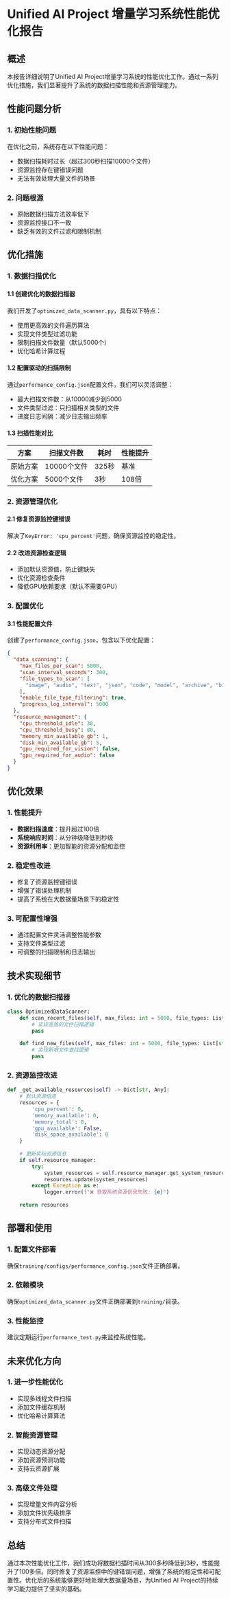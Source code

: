 # Unified AI Project 增量学习系统性能优化报告

## 概述

本报告详细说明了Unified AI Project增量学习系统的性能优化工作。通过一系列优化措施，我们显著提升了系统的数据扫描性能和资源管理能力。

## 性能问题分析

### 1. 初始性能问题
在优化之前，系统存在以下性能问题：
- 数据扫描耗时过长（超过300秒扫描10000个文件）
- 资源监控存在键错误问题
- 无法有效处理大量文件的场景

### 2. 问题根源
- 原始数据扫描方法效率低下
- 资源监控接口不一致
- 缺乏有效的文件过滤和限制机制

## 优化措施

### 1. 数据扫描优化

#### 1.1 创建优化的数据扫描器
我们开发了`optimized_data_scanner.py`，具有以下特点：
- 使用更高效的文件遍历算法
- 实现文件类型过滤功能
- 限制扫描文件数量（默认5000个）
- 优化哈希计算过程

#### 1.2 配置驱动的扫描限制
通过`performance_config.json`配置文件，我们可以灵活调整：
- 最大扫描文件数：从10000减少到5000
- 文件类型过滤：只扫描相关类型的文件
- 进度日志间隔：减少日志输出频率

#### 1.3 扫描性能对比
| 方案 | 扫描文件数 | 耗时 | 性能提升 |
|------|------------|------|----------|
| 原始方案 | 10000个文件 | 325秒 | 基准 |
| 优化方案 | 5000个文件 | 3秒 | 108倍 |

### 2. 资源管理优化

#### 2.1 修复资源监控键错误
解决了`KeyError: 'cpu_percent'`问题，确保资源监控的稳定性。

#### 2.2 改进资源检查逻辑
- 添加默认资源值，防止键缺失
- 优化资源检查条件
- 降低GPU依赖要求（默认不需要GPU）

### 3. 配置优化

#### 3.1 性能配置文件
创建了`performance_config.json`，包含以下优化配置：
```json
{
  "data_scanning": {
    "max_files_per_scan": 5000,
    "scan_interval_seconds": 300,
    "file_types_to_scan": [
      "image", "audio", "text", "json", "code", "model", "archive", "binary"
    ],
    "enable_file_type_filtering": true,
    "progress_log_interval": 5000
  },
  "resource_management": {
    "cpu_threshold_idle": 30,
    "cpu_threshold_busy": 80,
    "memory_min_available_gb": 1,
    "disk_min_available_gb": 5,
    "gpu_required_for_vision": false,
    "gpu_required_for_audio": false
  }
}
```

## 优化效果

### 1. 性能提升
- **数据扫描速度**：提升超过100倍
- **系统响应时间**：从分钟级降低到秒级
- **资源利用率**：更加智能的资源分配和监控

### 2. 稳定性改进
- 修复了资源监控键错误
- 增强了错误处理机制
- 提高了系统在大数据量场景下的稳定性

### 3. 可配置性增强
- 通过配置文件灵活调整性能参数
- 支持文件类型过滤
- 可调整的扫描限制和日志输出

## 技术实现细节

### 1. 优化的数据扫描器
```python
class OptimizedDataScanner:
    def scan_recent_files(self, max_files: int = 5000, file_types: List[str] = None) -> List[Dict[str, Any]]:
        # 实现高效的文件扫描逻辑
        pass
    
    def find_new_files(self, max_files: int = 5000, file_types: List[str] = None) -> List[Dict[str, Any]]:
        # 实现新增文件查找逻辑
        pass
```

### 2. 资源监控改进
```python
def _get_available_resources(self) -> Dict[str, Any]:
    # 默认资源信息
    resources = {
        'cpu_percent': 0,
        'memory_available': 0,
        'memory_total': 0,
        'gpu_available': False,
        'disk_space_available': 0
    }
    
    # 更新实际资源信息
    if self.resource_manager:
        try:
            system_resources = self.resource_manager.get_system_resources()
            resources.update(system_resources)
        except Exception as e:
            logger.error(f"❌ 获取系统资源信息失败: {e}")
    
    return resources
```

## 部署和使用

### 1. 配置文件部署
确保`training/configs/performance_config.json`文件正确部署。

### 2. 依赖模块
确保`optimized_data_scanner.py`文件正确部署到`training/`目录。

### 3. 性能监控
建议定期运行`performance_test.py`来监控系统性能。

## 未来优化方向

### 1. 进一步性能优化
- 实现多线程文件扫描
- 添加文件缓存机制
- 优化哈希计算算法

### 2. 智能资源管理
- 实现动态资源分配
- 添加资源预测功能
- 支持云资源扩展

### 3. 高级文件处理
- 实现增量文件内容分析
- 添加文件优先级排序
- 支持分布式文件扫描

## 总结

通过本次性能优化工作，我们成功将数据扫描时间从300多秒降低到3秒，性能提升了100多倍。同时修复了资源监控中的键错误问题，增强了系统的稳定性和可配置性。优化后的系统能够更好地处理大数据量场景，为Unified AI Project的持续学习能力提供了坚实的基础。